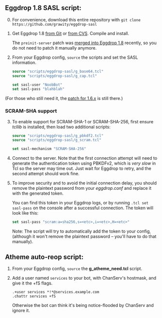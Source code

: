 ## Eggdrop 1.8 SASL script:

 0. For convenience, download this entire repository with `git clone https://github.com/grawity/eggdrop-sasl`

 1. Get Eggdrop 1.8 [from Git][egggit] or [from CVS][eggcvs]. Compile and install.

    The `preinit-server` patch was [merged into Eggdrop 1.8][commit] recently, so you do not need to patch it manually anymore.

 2. From your Eggdrop config, `source` the scripts and set the SASL information.

    ```tcl
    source "scripts/eggdrop-sasl/g_base64.tcl"
    source "scripts/eggdrop-sasl/g_cap.tcl"

    set sasl-user "NoobBot"
    set sasl-pass "blahblah"
    ```

(For those who still need it, the [patch for 1.6.x][patch] is still there.)

### SCRAM-SHA support

 3. To enable support for SCRAM-SHA-1 or SCRAM-SHA-256, first ensure _tcllib_ is installed, then load two additional scripts:

    ```tcl
    source "scripts/eggdrop-sasl/g_pbkdf2.tcl"
    source "scripts/eggdrop-sasl/g_scram.tcl"

    set sasl-mechanism "SCRAM-SHA-256"
    ```

 4. Connect to the server. Note that the first connection attempt will need to
    generate the authentication token using PBKDFv2, which is *very slow* in
    Tcl so the server may time out. Just wait for Eggdrop to retry, and the
    second attempt should work fine.

 5. To improve security and to avoid the initial connection delay, you should
    remove the plaintext password from your _eggdrop.conf_ and replace it with
    the generated token.

    You can find this token in your Eggdrop logs, or by running `.tcl set
    sasl-pass` on the console after a successful connection. The token will
    look like this:

    ```tcl
    set sasl-pass "scram:a=sha256,s=<etc>,i=<etc>,H=<etc>"
    ```

    Note: The script will try to automatically add the token to your config,
    (although it won't remove the plaintext password – you'll have to do that
    manually).

## Atheme auto-reop script:

 1. From your Eggdrop config, `source` the **g_atheme_need.tcl** script.

 2. Add a user named `services` to your bot, with ChanServ's hostmask, and give it the +fS flags.

        .+user services *!*@services.example.com
        .chattr services +fS

    Otherwise the bot can think it's being notice-flooded by ChanServ and ignore it.

[eggcvs]: http://www.eggheads.org/devel/
[egggit]: https://github.com/eggheads/eggdrop
[commit]: https://github.com/eggheads/eggdrop/commit/4847a9efbcaf260f1336ac735a785dd643714e62
[patch]: https://github.com/grawity/eggdrop-sasl/blob/eb63e5e1764df2a4d9979fbdb52554e698da3ce1/preinit-server.patch
